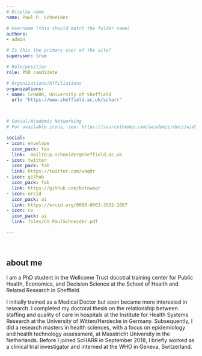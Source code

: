 ```yaml
---
# Display name
name: Paul P. Schneider

# Username (this should match the folder name)
authors:
- admin

# Is this the primary user of the site?
superuser: true

# Role/position
role: PhD candidate

# Organizations/Affiliations
organizations:
- name: ScHARR, University of Sheffield
  url: "https://www.sheffield.ac.uk/scharr"



# Social/Academic Networking
# For available icons, see: https://sourcethemes.com/academic/docs/widgets/#icons

social:
- icon: envelope
  icon_pack: fas
  link:  mailto:p.schneider@sheffield.ac.uk
- icon: twitter
  icon_pack: fab
  link: https://twitter.com/waq0r
- icon: github
  icon_pack: fab
  link: https://github.com/bitowaqr
- icon: orcid
  icon_pack: ai
  link: https://orcid.org/0000-0003-3552-1087
- icon: cv
  icon_pack: ai
  link: files/CV_PaulSchneider.pdf

---
```

<br>

## about me

I am a PhD student in the Wellcome Trust docotral training center for Public Health, Economics, and Decision Science at the School of Health and Related Research in Sheffield.

I initially trained as a Medical Doctor but soon became more interested in research. I completed my doctoral thesis on the relationship between staffing and quality of care in hospitals at the Institute for Health Systems Research at the University of Witten/Herdecke in Germany. Subsequently, I did a research masters in health sciences, with a focus on epidemiology and health technology assessment, at Maastricht University in the Netherlands. Before I joined ScHARR in September 2018, I briefly worked as a clinical trial investigator and interned at the WHO in Geneva, Switzerland.
